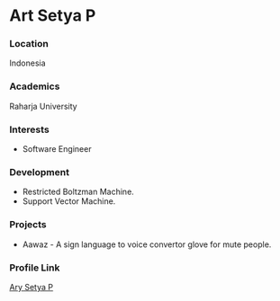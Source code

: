# Art Setya P

### Location

Indonesia

### Academics

Raharja University

### Interests

- Software Engineer

### Development

- Restricted Boltzman Machine.
- Support Vector Machine.

### Projects

- Aawaz - A sign language to voice convertor glove for mute people.

### Profile Link

[Ary Setya P](https://github.com/arysetya)
